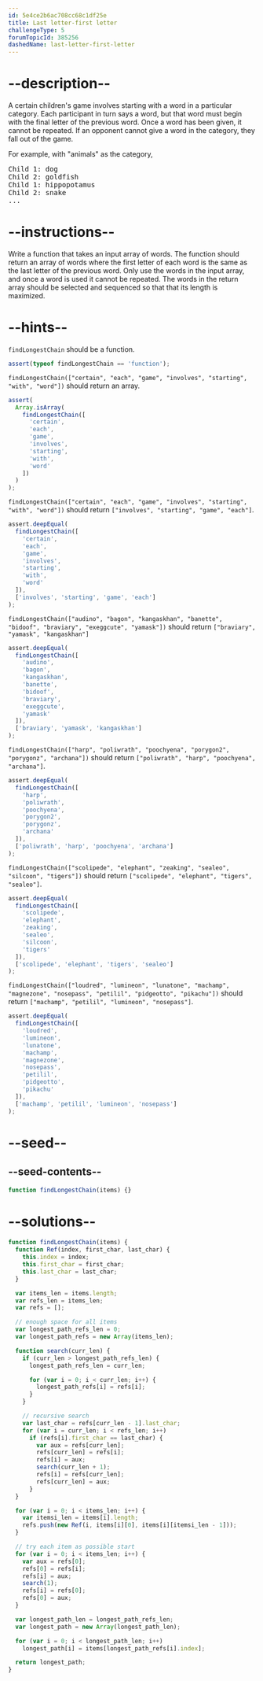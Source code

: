 ```yaml
---
id: 5e4ce2b6ac708cc68c1df25e
title: Last letter-first letter
challengeType: 5
forumTopicId: 385256
dashedName: last-letter-first-letter
---
```


# --description--

A certain children's game involves starting with a word in a particular category. Each participant in turn says a word, but that word must begin with the final letter of the previous word. Once a word has been given, it cannot be repeated. If an opponent cannot give a word in the category, they fall out of the game.

For example, with "animals" as the category,

<pre>Child 1: dog
Child 2: goldfish
Child 1: hippopotamus
Child 2: snake
...
</pre>

# --instructions--

Write a function that takes an input array of words. The function should return an array of words where the first letter of each word is the same as the last letter of the previous word. Only use the words in the input array, and once a word is used it cannot be repeated. The words in the return array should be selected and sequenced so that that its length is maximized.

# --hints--

`findLongestChain` should be a function.

```js
assert(typeof findLongestChain == 'function');
```

`findLongestChain(["certain", "each", "game", "involves", "starting", "with", "word"])` should return an array.

```js
assert(
  Array.isArray(
    findLongestChain([
      'certain',
      'each',
      'game',
      'involves',
      'starting',
      'with',
      'word'
    ])
  )
);
```

`findLongestChain(["certain", "each", "game", "involves", "starting", "with", "word"])` should return `["involves", "starting", "game", "each"]`.

```js
assert.deepEqual(
  findLongestChain([
    'certain',
    'each',
    'game',
    'involves',
    'starting',
    'with',
    'word'
  ]),
  ['involves', 'starting', 'game', 'each']
);
```

`findLongestChain(["audino", "bagon", "kangaskhan", "banette", "bidoof", "braviary", "exeggcute", "yamask"])` should return `["braviary", "yamask", "kangaskhan"]`

```js
assert.deepEqual(
  findLongestChain([
    'audino',
    'bagon',
    'kangaskhan',
    'banette',
    'bidoof',
    'braviary',
    'exeggcute',
    'yamask'
  ]),
  ['braviary', 'yamask', 'kangaskhan']
);
```

`findLongestChain(["harp", "poliwrath", "poochyena", "porygon2", "porygonz", "archana"])` should return `["poliwrath", "harp", "poochyena", "archana"]`.

```js
assert.deepEqual(
  findLongestChain([
    'harp',
    'poliwrath',
    'poochyena',
    'porygon2',
    'porygonz',
    'archana'
  ]),
  ['poliwrath', 'harp', 'poochyena', 'archana']
);
```

`findLongestChain(["scolipede", "elephant", "zeaking", "sealeo", "silcoon", "tigers"])` should return `["scolipede", "elephant", "tigers", "sealeo"]`.

```js
assert.deepEqual(
  findLongestChain([
    'scolipede',
    'elephant',
    'zeaking',
    'sealeo',
    'silcoon',
    'tigers'
  ]),
  ['scolipede', 'elephant', 'tigers', 'sealeo']
);
```

`findLongestChain(["loudred", "lumineon", "lunatone", "machamp", "magnezone", "nosepass", "petilil", "pidgeotto", "pikachu"])` should return `["machamp", "petilil", "lumineon", "nosepass"]`.

```js
assert.deepEqual(
  findLongestChain([
    'loudred',
    'lumineon',
    'lunatone',
    'machamp',
    'magnezone',
    'nosepass',
    'petilil',
    'pidgeotto',
    'pikachu'
  ]),
  ['machamp', 'petilil', 'lumineon', 'nosepass']
);
```

# --seed--

## --seed-contents--

```js
function findLongestChain(items) {}
```

# --solutions--

```js
function findLongestChain(items) {
  function Ref(index, first_char, last_char) {
    this.index = index;
    this.first_char = first_char;
    this.last_char = last_char;
  }

  var items_len = items.length;
  var refs_len = items_len;
  var refs = [];

  // enough space for all items
  var longest_path_refs_len = 0;
  var longest_path_refs = new Array(items_len);

  function search(curr_len) {
    if (curr_len > longest_path_refs_len) {
      longest_path_refs_len = curr_len;

      for (var i = 0; i < curr_len; i++) {
        longest_path_refs[i] = refs[i];
      }
    }

    // recursive search
    var last_char = refs[curr_len - 1].last_char;
    for (var i = curr_len; i < refs_len; i++)
      if (refs[i].first_char == last_char) {
        var aux = refs[curr_len];
        refs[curr_len] = refs[i];
        refs[i] = aux;
        search(curr_len + 1);
        refs[i] = refs[curr_len];
        refs[curr_len] = aux;
      }
  }

  for (var i = 0; i < items_len; i++) {
    var itemsi_len = items[i].length;
    refs.push(new Ref(i, items[i][0], items[i][itemsi_len - 1]));
  }

  // try each item as possible start
  for (var i = 0; i < items_len; i++) {
    var aux = refs[0];
    refs[0] = refs[i];
    refs[i] = aux;
    search(1);
    refs[i] = refs[0];
    refs[0] = aux;
  }

  var longest_path_len = longest_path_refs_len;
  var longest_path = new Array(longest_path_len);

  for (var i = 0; i < longest_path_len; i++)
    longest_path[i] = items[longest_path_refs[i].index];

  return longest_path;
}
```
